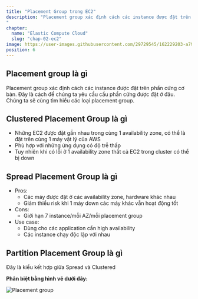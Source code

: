 ```yaml
---
title: "Placement Group trong EC2"
description: "Placement group xác định cách các instance được đặt trên phần cứng cơ bản. Đây là cách để chúng ta yêu cầu cầu phần cứng được đặt ở đâu. Chúng ta sẽ cùng tìm hiểu các loại placement group.
"
chapter:
  name: "Elastic Compute Cloud"
  slug: "chap-02-ec2"
image: https://user-images.githubusercontent.com/29729545/162229203-a79a5752-25cf-41d8-a72d-abfa92d74e02.png
position: 6
---
```


## Placement group là gì

Placement group xác định cách các instance được đặt trên phần cứng cơ bản. Đây là cách để chúng ta yêu cầu cầu phần cứng được đặt ở đâu. Chúng ta sẽ cùng tìm hiểu các loại placement group.

## Clustered Placement Group là gì

- Những EC2 được đặt gần nhau trong cùng 1 availability zone, có thể là đặt trên cùng 1 máy vật lý của AWS
- Phù hợp với những ứng dụng có độ trễ thấp
- Tuy nhiên khi có lỗi ở 1 availability zone thất cả EC2 trong cluster có thể bị down

## Spread Placement Group là gì

- Pros:
  - Các máy được đặt ở các availability zone, hardware khác nhau
  - Giảm thiểu risk khi 1 máy down các máy khác vẫn hoạt động tốt
- Cons:
  - Giới hạn 7 instance/mỗi AZ/mỗi placement group
- Use case:
  - Dùng cho các application cần high availability
  - Các instance chạy độc lập với nhau

## Partition Placement Group là gì

Đây là kiểu kết hợp giữa Spread và Clustered

**Phân biệt bằng hình vẽ dưới đây:**

![Placement group](https://user-images.githubusercontent.com/29729545/162229203-a79a5752-25cf-41d8-a72d-abfa92d74e02.png)
